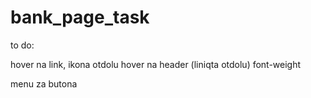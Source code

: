# bank_page_task

to do:

hover na link, ikona otdolu
hover na header (liniqta otdolu)
font-weight

menu za butona